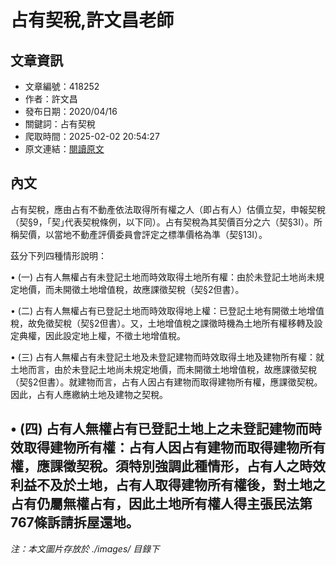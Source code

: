 # 占有契稅,許文昌老師

## 文章資訊
- 文章編號：418252
- 作者：許文昌
- 發布日期：2020/04/16
- 關鍵詞：占有契稅
- 爬取時間：2025-02-02 20:54:27
- 原文連結：[閱讀原文](https://real-estate.get.com.tw/Columns/detail.aspx?no=418252)

## 內文
占有契稅，應由占有不動產依法取得所有權之人（即占有人）估價立契，申報契稅（契§9，｢契｣代表契稅條例，以下同）。占有契稅為其契價百分之六（契§3Ⅰ）。所稱契價，以當地不動產評價委員會評定之標準價格為準（契§13Ⅰ）。

茲分下列四種情形說明：

• (一) 占有人無權占有未登記土地而時效取得土地所有權：由於未登記土地尚未規定地價，而未開徵土地增值稅，故應課徵契稅（契§2但書）。

• (二) 占有人無權占有已登記土地而時效取得地上權：已登記土地有開徵土地增值稅，故免徵契稅（契§2但書）。又，土地增值稅之課徵時機為土地所有權移轉及設定典權，因此設定地上權，不徵土地增值稅。

• (三) 占有人無權占有未登記土地及未登記建物而時效取得土地及建物所有權：就土地而言，由於未登記土地尚未規定地價，而未開徵土地增值稅，故應課徵契稅（契§2但書）。就建物而言，占有人因占有建物而取得建物所有權，應課徵契稅。因此，占有人應繳納土地及建物之契稅。

• (四) 占有人無權占有已登記土地上之未登記建物而時效取得建物所有權：占有人因占有建物而取得建物所有權，應課徵契稅。須特別強調此種情形，占有人之時效利益不及於土地，占有人取得建物所有權後，對土地之占有仍屬無權占有，因此土地所有權人得主張民法第767條訴請拆屋還地。
---
*注：本文圖片存放於 ./images/ 目錄下*
